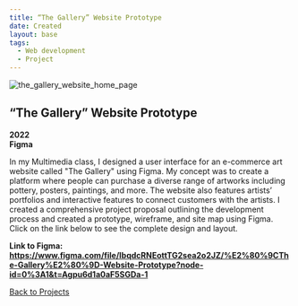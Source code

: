 ```yaml
---
title: “The Gallery” Website Prototype
date: Created
layout: base
tags:
  - Web development
  - Project
---
```


<div class="project_images_2">
    <img src="/images/the_gallery_website_home_page.png" alt="the_gallery_website_home_page">
 </div>

 <div class="project_text">
    <h2>“The Gallery” Website Prototype</h2>
    <p>
        <strong>2022<br>Figma</strong>
    </p>
</div>

<div class="project_bio">
    <p>
        In my Multimedia class, I designed a user interface for an e-commerce art website called 
        "The Gallery" using Figma. My concept was to create a platform where people can purchase 
        a diverse range of artworks including pottery, posters, paintings, and more. The website 
        also features artists’ portfolios and interactive features to connect customers with the 
        artists. I created a comprehensive project proposal outlining the development process and 
        created a prototype, wireframe, and site map using Figma. Click on the link below to see 
        the complete design and layout.
    </p>
</div>

 <div class="project_text">
    <p>
        <strong>Link to Figma: <a href="https://www.figma.com/file/IbqdcRNEottTG2sea2o2JZ/%E2%80%9CThe-Gallery%E2%80%9D-Website-Prototype?node-id=0%3A1&t=Agpu6d1a0aF5SGDa-1">https://www.figma.com/file/IbqdcRNEottTG2sea2o2JZ/%E2%80%9CThe-Gallery%E2%80%9D-Website-Prototype?node-id=0%3A1&t=Agpu6d1a0aF5SGDa-1</a></strong>
    </p>
</div>

<div class="back_function">
    <a href="/web_development_projects">Back to Projects</a>
</div>